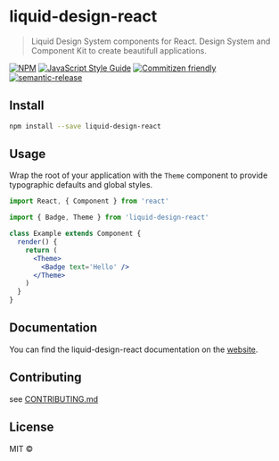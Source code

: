 # liquid-design-react

> Liquid Design System components for React. Design System and Component Kit to create beautifull applications.

[![NPM](https://img.shields.io/npm/v/liquid-design-react.svg)](https://www.npmjs.com/package/liquid-design-react) [![JavaScript Style Guide](https://img.shields.io/badge/code_style-standard-brightgreen.svg)](https://standardjs.com) [![Commitizen friendly](https://img.shields.io/badge/commitizen-friendly-brightgreen.svg)](http://commitizen.github.io/cz-cli/) [![semantic-release](https://img.shields.io/badge/%20%20%F0%9F%93%A6%F0%9F%9A%80-semantic--release-e10079.svg)](https://github.com/semantic-release/semantic-release)

## Install

```bash
npm install --save liquid-design-react
```

## Usage

Wrap the root of your application with the `Theme` component to provide typographic defaults and global styles.

```jsx
import React, { Component } from 'react'

import { Badge, Theme } from 'liquid-design-react'

class Example extends Component {
  render() {
    return (
      <Theme>
        <Badge text='Hello' />
      </Theme>
    )
  }
}
```

## Documentation

You can find the liquid-design-react documentation on the [website](https://merck-react.staging.devguru.co/).

## Contributing

see [CONTRIBUTING.md](CONTRIBUTING.md)

## License

MIT ©
